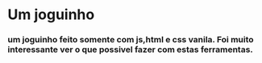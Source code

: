 # Um joguinho

### um joguinho feito somente com js,html e css vanila. Foi muito interessante ver o que possivel fazer com estas ferramentas.
